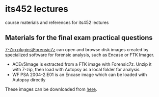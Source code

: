 # its452 lectures
course materials and references for its452 lectures

## Materials for the final exam practical questions

[7-Zip plugins\Forensic7z](https://www.tc4shell.com/en/7zip/forensic7z/) can  open and browse disk images created by specialized software for forensic analysis, such as Encase or FTK Imager.
* ACEv5Image is extracted from a FTK image with Forensic7z. Unzip it with 7-zip, then load with Autopsy as a local folder for analysis
* WF PSA 2004-2.E01 is an Encase image which can be loaded with Autopsy directly

These images can be downloaded from [here](https://drive.google.com/file/d/12WnVkpGNYHr_jsBjcYO_Aus04eE1JjTn/view?usp=sharing).


